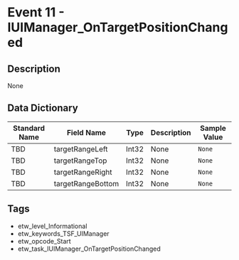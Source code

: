 # Event 11 - IUIManager_OnTargetPositionChanged

## Description
None

## Data Dictionary
|Standard Name|Field Name|Type|Description|Sample Value|
|---|---|---|---|---|
|TBD|targetRangeLeft|Int32|None|`None`|
|TBD|targetRangeTop|Int32|None|`None`|
|TBD|targetRangeRight|Int32|None|`None`|
|TBD|targetRangeBottom|Int32|None|`None`|

## Tags
* etw_level_Informational
* etw_keywords_TSF_UIManager
* etw_opcode_Start
* etw_task_IUIManager_OnTargetPositionChanged
